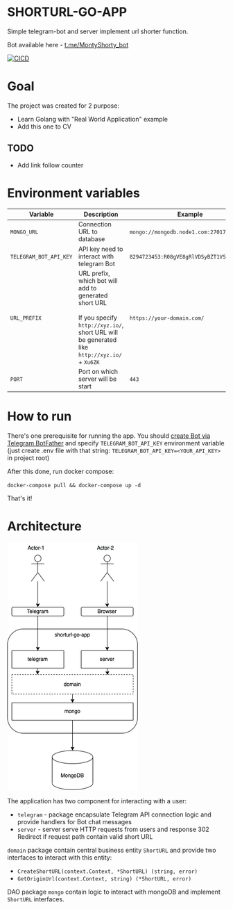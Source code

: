 # SHORTURL-GO-APP
Simple telegram-bot and server implement url shorter function.

Bot available here - [t.me/MontyShorty_bot](https://t.me/MontyShorty_bot)

[![CICD](https://github.com/peliseev/shorturl-go-app/actions/workflows/cicd.yaml/badge.svg?branch=master)](https://github.com/peliseev/shorturl-go-app/actions/workflows/cicd.yaml)

# Goal
The project was created for 2 purpose:
* Learn Golang with "Real World Application" example
* Add this one to CV

## TODO
* Add link follow counter

# Environment variables
| Variable               | Description                                                                                                                                                   | Example                                   | Default value                                            |
|------------------------|---------------------------------------------------------------------------------------------------------------------------------------------------------------|-------------------------------------------|----------------------------------------------------------|
| `MONGO_URL`            | Connection URL to database                                                                                                                                    | `mongo://mongodb.node1.com:27017`         | `mongo://localhost:27017`                                |
| `TELEGRAM_BOT_API_KEY` | API key need to interact with telegram Bot                                                                                                                    | `8294723453:R08gVE8gRlVDSyBZT1VSIFNFTEY=` | No default value, you should specify this one explicitly |
| `URL_PREFIX`           | URL prefix, which bot will add to generated short URL<br/> <br/> If you specify `http://xyz.io/`, short URL will be generated like `http://xyz.io/` + `Xu6ZK` | `https://your-domain.com/`                | `http://localhost:8080/`                                 |
| `PORT`                 | Port on which server will be start                                                                                                                            | `443`                                     | `8080`                                                   |

# How to run

There's one prerequisite for running the app. You should [create Bot via Telegram BotFather](https://core.telegram.org/bots#3-how-do-i-create-a-bot) and specify `TELEGRAM_BOT_API_KEY` environment variable 
(just create .env file with that string: `TELEGRAM_BOT_API_KEY=<YOUR_API_KEY>` in project root)

After this done, run docker compose:

`docker-compose pull && docker-compose up -d`

That's it!
	
# Architecture

![Architecture](img/shorturl-go-app-arch.png "Architecture")

The application has two component for interacting with a user:
* `telegram` - package encapsulate Telegram API connection logic and provide handlers for Bot chat messages
* `server` - server serve HTTP requests from users and response 302 Redirect if request path contain valid short URL

`domain` package contain central business entity `ShortURL` and provide two interfaces to interact with this entity:
* `CreateShortURL(context.Context, *ShortURL) (string, error)`
* `GetOriginUrl(context.Context, string) (*ShortURL, error)`

DAO package `mongo` contain logic to interact with mongoDB and implement `ShortURL` interfaces.
